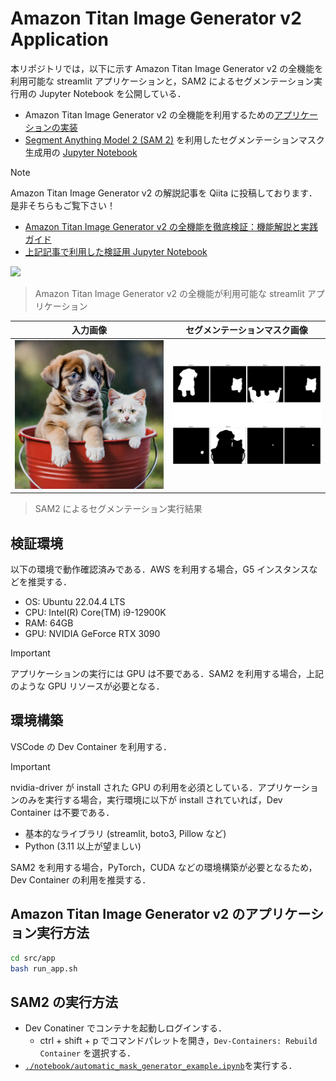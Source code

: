 # Amazon Titan Image Generator v2 Application

本リポジトリでは，以下に示す Amazon Titan Image Generator v2 の全機能を利用可能な streamlit アプリケーションと，SAM2 によるセグメンテーション実行用の Jupyter Notebook を公開している．

- Amazon Titan Image Generator v2 の全機能を利用するための[アプリケーションの実装](https://github.com/ren8k/aws-bedrock-titan-image-generator-app/blob/main/src/app/app.py)
- [Segment Anything Model 2 (SAM 2)](https://github.com/facebookresearch/segment-anything-2) を利用したセグメンテーションマスク生成用の [Jupyter Notebook](https://github.com/ren8k/aws-bedrock-titan-image-generator-app/blob/main/notebook/automatic_mask_generator_example.ipynb)

> [!NOTE]
> Amazon Titan Image Generator v2 の解説記事を Qiita に投稿しております．
> 是非そちらもご覧下さい！
>
> - [Amazon Titan Image Generator v2 の全機能を徹底検証：機能解説と実践ガイド](https://qiita.com/ren8k/items/94b5d9bdc513acde371e)
> - [上記記事で利用した検証用 Jupyter Notebook](https://github.com/ren8k/aws-bedrock-titan-image-generator-app/blob/main/notebook/verify_all_features_of_titan_image_generator_v2.ipynb)

<img src="./assets/demo.gif">

> Amazon Titan Image Generator v2 の全機能が利用可能な streamlit アプリケーション

| 入力画像                                          | セグメンテーションマスク画像                            |
| ------------------------------------------------- | ------------------------------------------------------- |
| <img src="./images/input/dogcat.png" width="300"> | <img src="./images/mask/masks_dog_cat.png" width="300"> |

> SAM2 によるセグメンテーション実行結果

## 検証環境

以下の環境で動作確認済みである．AWS を利用する場合，G5 インスタンスなどを推奨する．

- OS: Ubuntu 22.04.4 LTS
- CPU: Intel(R) Core(TM) i9-12900K
- RAM: 64GB
- GPU: NVIDIA GeForce RTX 3090

> [!IMPORTANT]
> アプリケーションの実行には GPU は不要である．SAM2 を利用する場合，上記のような GPU リソースが必要となる．

## 環境構築

VSCode の Dev Container を利用する．

> [!IMPORTANT]
> nvidia-driver が install された GPU の利用を必須としている．アプリケーションのみを実行する場合，実行環境に以下が install されていれば，Dev Container は不要である．
>
> - 基本的なライブラリ (streamlit, boto3, Pillow など)
> - Python (3.11 以上が望ましい)
>
> SAM2 を利用する場合，PyTorch，CUDA などの環境構築が必要となるため，Dev Container の利用を推奨する．

## Amazon Titan Image Generator v2 のアプリケーション実行方法

```bash
cd src/app
bash run_app.sh
```

## SAM2 の実行方法

- Dev Conatiner でコンテナを起動しログインする．
  - ctrl + shift + p でコマンドパレットを開き，`Dev-Containers: Rebuild Container` を選択する．
- [`./notebook/automatic_mask_generator_example.ipynb`](https://github.com/ren8k/aws-bedrock-titan-image-generator-app/blob/main/notebook/automatic_mask_generator_example.ipynb)を実行する．
